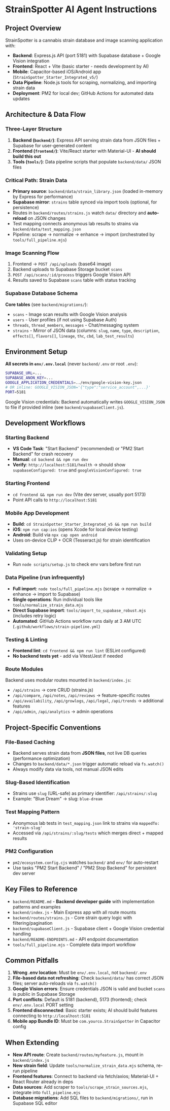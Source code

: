 # StrainSpotter AI Agent Instructions

## Project Overview
StrainSpotter is a cannabis strain database and image scanning application with:
- **Backend**: Express.js API (port 5181) with Supabase database + Google Vision integration
- **Frontend**: React + Vite (basic starter - needs development by AI)
- **Mobile**: Capacitor-based iOS/Android app (`StrainSpotter_Starter_Integrated_v5/`)
- **Data Pipeline**: Node.js tools for scraping, normalizing, and importing strain data
- **Deployment**: PM2 for local dev; GitHub Actions for automated data updates

## Architecture & Data Flow

### Three-Layer Structure
1. **Backend (`backend/`)**: Express API serving strain data from JSON files + Supabase for user-generated content
2. **Frontend (`frontend/`)**: Vite/React starter with Material-UI - **AI should build this out**
3. **Tools (`tools/`)**: Data pipeline scripts that populate `backend/data/` JSON files

### Critical Path: Strain Data
- **Primary source**: `backend/data/strain_library.json` (loaded in-memory by Express for performance)
- **Supabase mirror**: `strains` table synced via import tools (optional, for persistence)
- Routes in `backend/routes/strains.js` watch `data/` directory and **auto-reload** on JSON changes
- Test mapping connects anonymous lab results to strains via `backend/data/test_mapping.json`
- Pipeline: scrape → normalize → enhance → import (orchestrated by `tools/full_pipeline.mjs`)

### Image Scanning Flow
1. Frontend → `POST /api/uploads` (base64 image)
2. Backend uploads to Supabase Storage bucket `scans`
3. `POST /api/scans/:id/process` triggers Google Vision API
4. Results saved to Supabase `scans` table with status tracking

### Supabase Database Schema
**Core tables** (see `backend/migrations/`):
- `scans` - Image scan results with Google Vision analysis
- `users` - User profiles (if not using Supabase Auth)
- `threads`, `thread_members`, `messages` - Chat/messaging system
- `strains` - Mirror of JSON data (columns: `slug`, `name`, `type`, `description`, `effects[]`, `flavors[]`, `lineage`, `thc`, `cbd`, `lab_test_results`)

## Environment Setup

**All secrets in `env/.env.local`** (never `backend/.env` or root `.env`):
```bash
SUPABASE_URL=...
SUPABASE_ANON_KEY=...
GOOGLE_APPLICATION_CREDENTIALS=../env/google-vision-key.json
# OR inline: GOOGLE_VISION_JSON='{"type":"service_account",...}'
PORT=5181
```

Google Vision credentials: Backend automatically writes `GOOGLE_VISION_JSON` to file if provided inline (see `backend/supabaseClient.js`).

## Development Workflows

### Starting Backend
- **VS Code Task**: "Start Backend" (recommended) or "PM2 Start Backend" for crash recovery
- **Manual**: `cd backend && npm run dev`
- **Verify**: `http://localhost:5181/health` → should show `supabaseConfigured: true` and `googleVisionConfigured: true`

### Starting Frontend
- `cd frontend && npm run dev` (Vite dev server, usually port 5173)
- Point API calls to `http://localhost:5181`

### Mobile App Development
- **Build**: `cd StrainSpotter_Starter_Integrated_v5 && npm run build`
- **iOS**: `npm run cap:ios` (opens Xcode for local device testing)
- **Android**: Build via `npx cap open android`
- Uses on-device CLIP + OCR (Tesseract.js) for strain identification

### Validating Setup
- Run `node scripts/setup.js` to check env vars before first run

### Data Pipeline (run infrequently)
- **Full import**: `node tools/full_pipeline.mjs` (scrape → normalize → enhance → import to Supabase)
- **Single operations**: Run individual tools like `tools/normalize_strain_data.mjs`
- **Direct Supabase import**: `tools/import_to_supabase_robust.mjs` (includes retry logic)
- **Automated**: GitHub Actions workflow runs daily at 3 AM UTC (`.github/workflows/strain-pipeline.yml`)

### Testing & Linting
- **Frontend lint**: `cd frontend && npm run lint` (ESLint configured)
- **No backend tests yet** - add via Vitest/Jest if needed

### Route Modules
Backend uses modular routes mounted in `backend/index.js`:
- `/api/strains` → core CRUD (strains.js)
- `/api/compare`, `/api/notes`, `/api/reviews` → feature-specific routes
- `/api/availability`, `/api/growlogs`, `/api/legal`, `/api/trends` → additional features
- `/api/admin`, `/api/analytics` → admin operations

## Project-Specific Conventions

### File-Based Caching
- Backend serves strain data from **JSON files**, not live DB queries (performance optimization)
- Changes to `backend/data/*.json` trigger automatic reload via `fs.watch()`
- Always modify data via tools, not manual JSON edits

### Slug-Based Identification
- Strains use `slug` (URL-safe) as primary identifier: `/api/strains/:slug`
- Example: "Blue Dream" → slug: `blue-dream`

### Test Mapping Pattern
- Anonymous lab tests in `test_mapping.json` link to strains via `mappedTo: 'strain-slug'`
- Accessed via `/api/strains/:slug/tests` which merges direct + mapped results

### PM2 Configuration
- `pm2/ecosystem.config.cjs` watches `backend/` and `env/` for auto-restart
- Use tasks "PM2 Start Backend" / "PM2 Stop Backend" for persistent dev server

## Key Files to Reference

- `backend/README.md` - **Backend developer guide** with implementation patterns and examples
- `backend/index.js` - Main Express app with all route mounts
- `backend/routes/strains.js` - Core strain query logic with filtering/pagination
- `backend/supabaseClient.js` - Supabase client + Google Vision credential handling
- `backend/README-ENDPOINTS.md` - API endpoint documentation
- `tools/full_pipeline.mjs` - Complete data import workflow

## Common Pitfalls

1. **Wrong .env location**: Must be `env/.env.local`, not `backend/.env`
2. **File-based data not refreshing**: Check `backend/data/` has correct JSON files; server auto-reloads via `fs.watch()`
3. **Google Vision errors**: Ensure credentials JSON is valid and bucket `scans` is public in Supabase Storage
4. **Port conflicts**: Default is 5181 (backend), 5173 (frontend); check `env/.env.local` PORT setting
5. **Frontend disconnected**: Basic starter exists; AI should build features connecting to `http://localhost:5181`
6. **Mobile app Bundle ID**: Must be `com.yourco.StrainSpotter` in Capacitor config

## When Extending

- **New API route**: Create `backend/routes/myfeature.js`, mount in `backend/index.js`
- **New strain field**: Update `tools/normalize_strain_data.mjs` schema, re-run pipeline
- **Frontend features**: Connect to backend via fetch/axios; Material-UI + React Router already in deps
- **Data sources**: Add scraper to `tools/scrape_strain_sources.mjs`, integrate into `full_pipeline.mjs`
- **Database migrations**: Add SQL files to `backend/migrations/`, run in Supabase SQL editor
